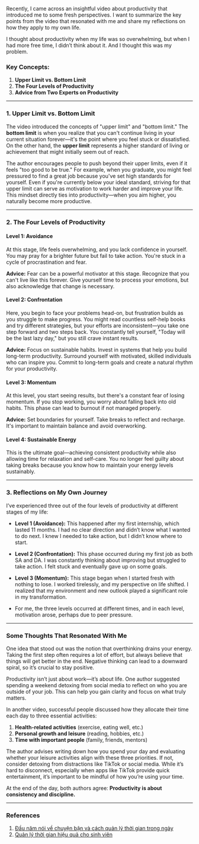Recently, I came across an insightful video about productivity that introduced me to some fresh perspectives. I want to summarize the key points from the video that resonated with me and share my reflections on how they apply to my own life.

I thought about productivity when my life was so overwhelming, but when I had more free time, I didn’t think about it. And I thought this was my problem.

### Key Concepts:
1. **Upper Limit vs. Bottom Limit**
2. **The Four Levels of Productivity**
3. **Advice from Two Experts on Productivity**

---

### 1. Upper Limit vs. Bottom Limit

The video introduced the concepts of "upper limit" and "bottom limit." The **bottom limit** is when you realize that you can't continue living in your current situation forever—it's the point where you feel stuck or dissatisfied. On the other hand, the **upper limit** represents a higher standard of living or achievement that might initially seem out of reach.

The author encourages people to push beyond their upper limits, even if it feels "too good to be true." For example, when you graduate, you might feel pressured to find a great job because you've set high standards for yourself. Even if you're currently below your ideal standard, striving for that upper limit can serve as motivation to work harder and improve your life. This mindset directly ties into productivity—when you aim higher, you naturally become more productive.

---

### 2. The Four Levels of Productivity

#### **Level 1: Avoidance**

At this stage, life feels overwhelming, and you lack confidence in yourself. You may pray for a brighter future but fail to take action. You're stuck in a cycle of procrastination and fear.

**Advice:** Fear can be a powerful motivator at this stage. Recognize that you can't live like this forever. Give yourself time to process your emotions, but also acknowledge that change is necessary.

#### **Level 2: Confrontation**

Here, you begin to face your problems head-on, but frustration builds as you struggle to make progress. You might read countless self-help books and try different strategies, but your efforts are inconsistent—you take one step forward and two steps back. You constantly tell yourself, "Today will be the last lazy day," but you still crave instant results.

**Advice:** Focus on sustainable habits. Invest in systems that help you build long-term productivity. Surround yourself with motivated, skilled individuals who can inspire you. Commit to long-term goals and create a natural rhythm for your productivity.

#### **Level 3: Momentum**

At this level, you start seeing results, but there's a constant fear of losing momentum. If you stop working, you worry about falling back into old habits. This phase can lead to burnout if not managed properly.

**Advice:** Set boundaries for yourself. Take breaks to reflect and recharge. It's important to maintain balance and avoid overworking.

#### **Level 4: Sustainable Energy**

This is the ultimate goal—achieving consistent productivity while also allowing time for relaxation and self-care. You no longer feel guilty about taking breaks because you know how to maintain your energy levels sustainably.

---

### 3. Reflections on My Own Journey

I’ve experienced three out of the four levels of productivity at different stages of my life:

- **Level 1 (Avoidance):** This happened after my first internship, which lasted 11 months. I had no clear direction and didn’t know what I wanted to do next. I knew I needed to take action, but I didn’t know where to start.

- **Level 2 (Confrontation):** This phase occurred during my first job as both SA and DA. I was constantly thinking about improving but struggled to take action. I felt stuck and eventually gave up on some goals.

- **Level 3 (Momentum):** This stage began when I started fresh with nothing to lose. I worked tirelessly, and my perspective on life shifted. I realized that my environment and new outlook played a significant role in my transformation.
- For me, the three levels occurred at different times, and in each level, motivation arose, perhaps due to peer pressure.


---

### Some Thoughts That Resonated With Me

One idea that stood out was the notion that overthinking drains your energy. Taking the first step often requires a lot of effort, but always believe that things will get better in the end. Negative thinking can lead to a downward spiral, so it’s crucial to stay positive.

Productivity isn’t just about work—it’s about life. One author suggested spending a weekend detoxing from social media to reflect on who you are outside of your job. This can help you gain clarity and focus on what truly matters.

In another video, successful people discussed how they allocate their time each day to three essential activities:

1. **Health-related activities** (exercise, eating well, etc.)
2. **Personal growth and leisure** (reading, hobbies, etc.)
3. **Time with important people** (family, friends, mentors)

The author advises writing down how you spend your day and evaluating whether your leisure activities align with these three priorities. If not, consider detoxing from distractions like TikTok or social media. While it’s hard to disconnect, especially when apps like TikTok provide quick entertainment, it’s important to be mindful of how you’re using your time.

At the end of the day, both authors agree: **Productivity is about consistency and discipline.**

---
### References

 1. [Đầu năm nói về chuyện bận và cách quản lý thời gian trong ngày](https://www.youtube.com/watch?v=TMssaDO7pVg)
 3. [Quản lý thời gian hiệu quả cho sinh viên](https://www.youtube.com/watch?v=yNtQe8tkUvQ&t=1047s)
